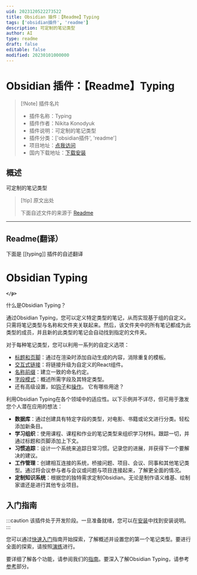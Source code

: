 ```yaml
---
uid: 2023120522273522
title: Obsidian 插件：【Readme】Typing
tags: ['obsidian插件', 'readme']
description: 可定制的笔记类型
author: AI
type: readme
draft: false
editable: false
modified: 20230101000000
---
```


# Obsidian 插件：【Readme】Typing

> [!Note] 插件名片
> - 插件名称：Typing
> - 插件作者：Nikita Konodyuk
> - 插件说明：可定制的笔记类型
> - 插件分类：['obsidian插件', 'readme']
> - 项目地址：[点我访问](https://github.com/konodyuk/obsidian-typing)
> - 国内下载地址：[下载安装](https://pkmer.cn/products/plugin/pluginMarket/?typing)

## 概述

可定制的笔记类型



> [!tip] 原文出处
> 
>下面自述文件的来源于 [Readme](https://ghproxy.net/https://raw.githubusercontent.com/konodyuk/obsidian-typing/master/README.md)
> 

---

## Readme(翻译）

下面是 [[typing]] 插件的自述翻译


# Obsidian Typing

<b>
    <p align="center">
        
        
        
    </p>
</b>
什么是Obsidian Typing？

通过Obsidian Typing，您可以定义特定类型的笔记，从而实现基于组的自定义。只需将笔记类型与名称和文件夹关联起来。然后，该文件夹中的所有笔记都成为此类型的成员，并且新的此类型的笔记会自动找到指定的文件夹。

对于每种笔记类型，您可以利用一系列的自定义选项：

- [标题和页脚](https://konodyuk.github.io/obsidian-typing/docs/guides/header-footer)：通过在渲染时添加自动生成的内容，消除重复的模板。
- [交互式链接](https://konodyuk.github.io/obsidian-typing/docs/guides/link)：将链接升级为自定义的React组件。
- [名称前缀](https://konodyuk.github.io/obsidian-typing/docs/guides/prefix)：建立一致的命名约定。
- [字段模式](https://konodyuk.github.io/obsidian-typing/docs/guides/fields)：概述所需字段及其特定类型。
- 还有高级设置，如[钩子](https://konodyuk.github.io/obsidian-typing/docs/guides/hooks)和[操作](https://konodyuk.github.io/obsidian-typing/docs/guides/actions)。
它有哪些用途？

利用Obsidian Typing在各个领域中的适应性。以下示例并不详尽，但可用于激发您个人潜在应用的想法：

- **数据库**：通过创建具有特定字段的类型，对电影、书籍或论文进行分类。轻松添加新条目。
- **学习组织**：使用课程、课程和作业的笔记类型来组织学习材料。跟踪一切，并通过标题和页脚添加上下文。
- **习惯追踪**：设计一个系统来追踪日常习惯。记录您的进展，并获得下一个要解决的建议。
- **工作管理**：创建相互连接的系统，桥接问题、项目、会议、同事和其他笔记类型。通过将会议参与者与会议或问题与项目连接起来，了解更全面的情况。
- **定制知识系统**：根据您的独特需求定制Obsidian。无论是制作语义维基、绘制家谱还是进行其他专业项目。
## 入门指南

:::caution
该插件处于开发阶段。一旦准备就绪，您可以在[安装](https://konodyuk.github.io/obsidian-typing/docs/installation)中找到安装说明。
:::

您可以通过[快速入门](https://konodyuk.github.io/obsidian-typing/docs/quick-start.md)指南开始探索，了解概述并设置您的第一个笔记类型。要进行全面的探索，请按照[演练](https://konodyuk.github.io/obsidian-typing/docs/walkthrough.md)进行。

要详细了解各个功能，请参阅我们的[指南](https://konodyuk.github.io/obsidian-typing/docs/category/guides)。要深入了解Obsidian Typing，请参考[参考](/docs/category/reference)部分。




